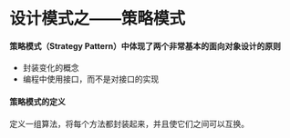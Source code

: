 # 设计模式之——策略模式

#### 策略模式（Strategy Pattern）中体现了两个非常基本的面向对象设计的原则

* 封装变化的概念
* 编程中使用接口，而不是对接口的实现

#### 策略模式的定义

定义一组算法，将每个方法都封装起来，并且使它们之间可以互换。

